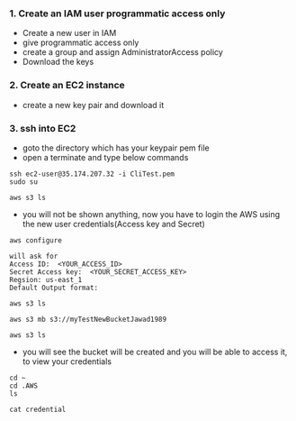 ### 1. Create an IAM user programmatic access only
  * Create a new user in IAM
  * give programmatic access only
  * create a group and assign AdministratorAccess policy
  * Download the keys
  
### 2. Create an EC2 instance 
  * create a new key pair and download it

### 3. ssh into EC2
  * goto the directory which has your keypair pem file 
  * open a terminate and type below commands
  ```
  ssh ec2-user@35.174.207.32 -i CliTest.pem
  sudo su
  
  aws s3 ls 
  ```
  * you will not be shown anything, now you have to login the AWS using the new user credentials(Access key and Secret)
  ```
  aws configure
  
  will ask for 
  Access ID:  <YOUR_ACCESS_ID>
  Secret Access key:  <YOUR_SECRET_ACCESS_KEY>
  Regsion: us-east_1
  Default Output format: 
  
  aws s3 ls
  
  aws s3 mb s3://myTestNewBucketJawad1989
  
  aws s3 ls
  
  ```
  
  * you will see the bucket will be created and you will be able to access it, to view your credentials
  ```
  cd ~
  cd .AWS
  ls
  
  cat credential
  ```
